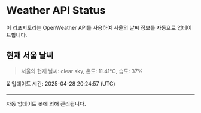 
# Weather API Status

이 리포지토리는 OpenWeather API를 사용하여 서울의 날씨 정보를 자동으로 업데이트합니다.

## 현재 서울 날씨
> 서울의 현재 날씨: clear sky, 온도: 11.41°C, 습도: 37%

⏳ 업데이트 시간: 2025-04-28 20:24:57 (UTC)

---
자동 업데이트 봇에 의해 관리됩니다.
